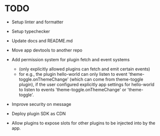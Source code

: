 # TODO

- Setup linter and formatter
- Setup typechecker
- Update docs and README.md
- Move app devtools to another repo

- Add permission system for plugin fetch and event systems
  - (only explicitly allowed plugins can fetch and emit certain events)
  - for e.g., the plugin hello-world can only listen to event 'theme-toggle.onThemeChange' (which can come from theme-toggle plugin), if the user configured explicitly app settings for hello-world to listen to events 'theme-toggle.onThemeChange' or 'theme-toggle'.
- Improve security on message
- Deploy plugin SDK as CDN

- Allow plugins to expose slots for other plugins to be injected into by the app.

